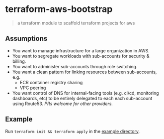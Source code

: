 # terraform-aws-bootstrap
> a terraform module to scaffold terraform projects for aws

## Assumptions

* You want to manage infrastructure for a large organization in AWS.
* You want to segregate workloads with sub-accounts for security & billing.
* You want to administer sub-accounts through role switching.
* You want a clean pattern for linking resources between sub-accounts, e.g.
  * ECR container registry sharing
  * VPC peering
* You want control of DNS for internal-facing tools (e.g. ci/cd, monitoring
  dashboards, etc) to be entirely delegated to each each sub-account using
  Route53. _PRs welcome for other providers._

## Example
Run `terraform init && terraform apply` in the [example directory](./example).